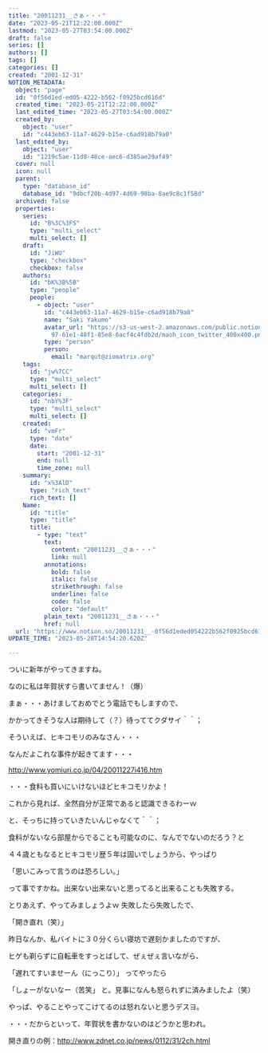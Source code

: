 ```yaml
---
title: "20011231__さぁ・・・"
date: "2023-05-21T12:22:00.000Z"
lastmod: "2023-05-27T03:54:00.000Z"
draft: false
series: []
authors: []
tags: []
categories: []
created: "2001-12-31"
NOTION_METADATA:
  object: "page"
  id: "0f56d1ed-ed05-4222-b562-f0925bcd616d"
  created_time: "2023-05-21T12:22:00.000Z"
  last_edited_time: "2023-05-27T03:54:00.000Z"
  created_by:
    object: "user"
    id: "c443eb63-11a7-4629-b15e-c6ad918b79a0"
  last_edited_by:
    object: "user"
    id: "1219c5ae-11d8-48ce-aec6-d385ae29af49"
  cover: null
  icon: null
  parent:
    type: "database_id"
    database_id: "9dbcf20b-4d97-4d69-98ba-8ae9c8c1f58d"
  archived: false
  properties:
    series:
      id: "B%3C%3FS"
      type: "multi_select"
      multi_select: []
    draft:
      id: "JiWU"
      type: "checkbox"
      checkbox: false
    authors:
      id: "bK%3B%5B"
      type: "people"
      people:
        - object: "user"
          id: "c443eb63-11a7-4629-b15e-c6ad918b79a0"
          name: "Saki Yakumo"
          avatar_url: "https://s3-us-west-2.amazonaws.com/public.notion-static.com/3ad1c4\
            97-61e1-48f1-85e8-6acf4c4fdb2d/maoh_icon_twitter_400x400.png"
          type: "person"
          person:
            email: "marqut@ziomatrix.org"
    tags:
      id: "jw%7CC"
      type: "multi_select"
      multi_select: []
    categories:
      id: "nbY%3F"
      type: "multi_select"
      multi_select: []
    created:
      id: "vmFr"
      type: "date"
      date:
        start: "2001-12-31"
        end: null
        time_zone: null
    summary:
      id: "x%3AlD"
      type: "rich_text"
      rich_text: []
    Name:
      id: "title"
      type: "title"
      title:
        - type: "text"
          text:
            content: "20011231__さぁ・・・"
            link: null
          annotations:
            bold: false
            italic: false
            strikethrough: false
            underline: false
            code: false
            color: "default"
          plain_text: "20011231__さぁ・・・"
          href: null
  url: "https://www.notion.so/20011231__-0f56d1eded054222b562f0925bcd616d"
UPDATE_TIME: "2023-05-28T14:54:20.620Z"

---
```

<link rel="stylesheet" href="https://cdn.jsdelivr.net/npm/katex@0.16.2/dist/katex.min.css" integrity="sha384-bYdxxUwYipFNohQlHt0bjN/LCpueqWz13HufFEV1SUatKs1cm4L6fFgCi1jT643X" crossorigin="anonymous">


ついに新年がやってきますね。


なのに私は年賀状すら書いてません！（爆）


まぁ・・・あけましておめでとう電話でもしますので、


かかってきそうな人は期待して（？）待っててクダサイ＾＾；


そういえば、ヒキコモリのみなさん・・・


なんだよこれな事件が起きてます・・・


http://www.yomiuri.co.jp/04/20011227i416.htm


・・・食料も買いにいけないほどヒキコモリかよ！


これから見れば、全然自分が正常であると認識できるわーｗ


と、そっちに持っていきたいんじゃなくて＾＾；


食料がないなら部屋からでることも可能なのに、なんででないのだろう？と


４４歳ともなるとヒキコモリ歴５年は固いでしょうから、やっぱり


「思いこみって言うのは恐ろしい。」


って事ですかね。出来ない出来ないと思ってると出来ることも失敗する。


とりあえず、やってみましょうよｗ 失敗したら失敗したで、


「開き直れ（笑）」


昨日なんか、私バイトに３０分くらい寝坊で遅刻かましたのですが、


ヒゲも剃らずに自転車をすっとばして、ぜぇぜぇ言いながら、


「遅れてすいませーん（にっこり）」 ってやったら


「しょーがないなー（苦笑」 と。見事になんも怒られずに済みましたよ（笑）


やっぱ、やることやってこけてるのは怒れないと思うデスヨ。


・・・だからといって、年賀状を書かないのはどうかと思われ。


開き直りの例：http://www.zdnet.co.jp/news/0112/31/2ch.html

